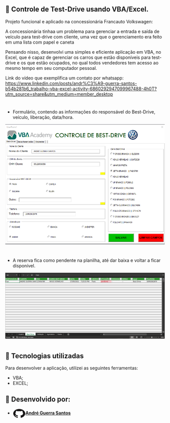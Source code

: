 ## 🌈 Controle de Test-Drive usando VBA/Excel.

<div>

Projeto funcional e aplicado na concessionária Francauto Volkswagen:
  
  A concessionária tinhaa um problema para gerenciar a entrada e saída de veículo para test-drive com cliente, uma vez que o gerenciamento era feito em uma lista com papel e caneta 

Pensando nisso, desenvolvi uma simples e eficiente aplicação em VBA, no Excel, que é capaz de gerenciar os carros que estão disponíveis para test-drive e os que estão ocupados, no qual todos vendedores tem acesso ao mesmo tempo em seu computador pessoal.
  
Link do vídeo que exemplifica um contato por whatsapp: https://www.linkedin.com/posts/andr%C3%A9-guerra-santos-b54b281b6_trabalho-vba-excel-activity-6860292947099967488-4h0T?utm_source=share&utm_medium=member_desktop
  
  #
  
  - Formulário, contendo as informações do responsável do Best-Drive, veículo, liberação, data/hora.

  <img src="https://github.com/AndreWar10/best-drive-application/blob/main/FV3.png"/>
  
  #
  
  - A reserva fica como pendente na planilha, até dar baixa e voltar a ficar disponível.
  
  <img src="https://github.com/AndreWar10/best-drive-application/blob/main/PLAN.png" />
  
  #
  
## 💼 Tecnologias utilizadas
  Para desenvolver a aplicação, utilizei as seguintes ferramentas:
  - VBA;
  - EXCEL;

## 🦄 Desenvolvido por:
  
   - <img align="center" alt="Andre-Github" height="30" width="40" src="https://raw.githubusercontent.com/devicons/devicon/master/icons/github/github-original.svg">**[André Guerra Santos](https://github.com/AndreWar10)**
